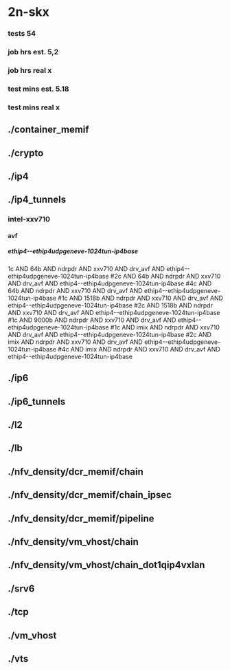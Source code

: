 # 2n-skx
### tests 54
### job hrs est. 5,2
### job hrs real x
### test mins est. 5.18
### test mins real x
## ./container_memif
## ./crypto
## ./ip4
## ./ip4_tunnels
### intel-xxv710
#### avf
##### ethip4--ethip4udpgeneve-1024tun-ip4base
1c AND 64b AND ndrpdr AND xxv710 AND drv_avf AND ethip4--ethip4udpgeneve-1024tun-ip4base
#2c AND 64b AND ndrpdr AND xxv710 AND drv_avf AND ethip4--ethip4udpgeneve-1024tun-ip4base
#4c AND 64b AND ndrpdr AND xxv710 AND drv_avf AND ethip4--ethip4udpgeneve-1024tun-ip4base
#1c AND 1518b AND ndrpdr AND xxv710 AND drv_avf AND ethip4--ethip4udpgeneve-1024tun-ip4base
#2c AND 1518b AND ndrpdr AND xxv710 AND drv_avf AND ethip4--ethip4udpgeneve-1024tun-ip4base
#1c AND 9000b AND ndrpdr AND xxv710 AND drv_avf AND ethip4--ethip4udpgeneve-1024tun-ip4base
#1c AND imix AND ndrpdr AND xxv710 AND drv_avf AND ethip4--ethip4udpgeneve-1024tun-ip4base
#2c AND imix AND ndrpdr AND xxv710 AND drv_avf AND ethip4--ethip4udpgeneve-1024tun-ip4base
#4c AND imix AND ndrpdr AND xxv710 AND drv_avf AND ethip4--ethip4udpgeneve-1024tun-ip4base
## ./ip6
## ./ip6_tunnels
## ./l2
## ./lb
## ./nfv_density/dcr_memif/chain
## ./nfv_density/dcr_memif/chain_ipsec
## ./nfv_density/dcr_memif/pipeline
## ./nfv_density/vm_vhost/chain
## ./nfv_density/vm_vhost/chain_dot1qip4vxlan
## ./srv6
## ./tcp
## ./vm_vhost
## ./vts

